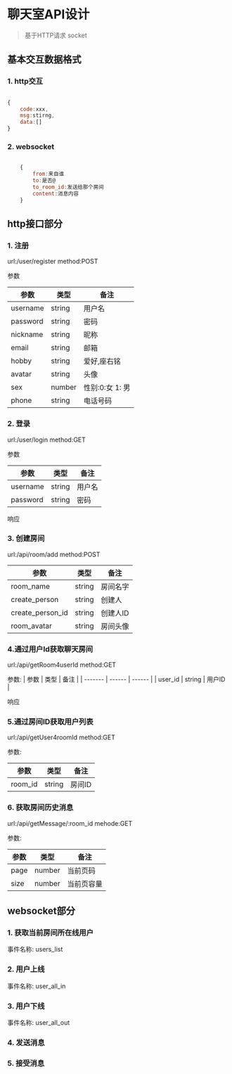 # 聊天室API设计

> 基于HTTP请求 socket

## 基本交互数据格式

### 1. http交互

```javascript

{
    code:xxx,
    msg:stirng,
    data:[]
}

```

### 2. websocket

```js

    {
        from:来自谁
        to:是否@
        to_room_id:发送给那个房间
        content:消息内容
    }

```

## http接口部分

### 1. 注册

url:/user/register
method:POST

参数

| 参数     | 类型   | 备注            |
| -------- | ------ | --------------- |
| username | string | 用户名          |
| password | string | 密码            |
| nickname | string | 昵称            |
| email    | string | 邮箱            |
| hobby    | string | 爱好,座右铭     |
| avatar   | string | 头像            |
| sex      | number | 性别:0:女 1: 男 |
| phone    | string | 电话号码        |


### 2. 登录

url:/user/login
method:GET

参数

| 参数     | 类型   | 备注   |
| -------- | ------ | ------ |
| username | string | 用户名 |
| password | string | 密码   |

响应

### 3. 创建房间

url:/api/room/add
method:POST

| 参数             | 类型   | 备注     |
| ---------------- | ------ | -------- |
| room_name        | string | 房间名字 |
| create_person    | string | 创建人   |
| create_person_id | string | 创建人ID |
| room_avatar      | string | 房间头像 |


### 4.通过用户Id获取聊天房间

url:/api/getRoom4userId
method:GET

参数:
| 参数    | 类型   | 备注   |
| ------- | ------ | ------ |
| user_id | string | 用户ID |

响应

### 5.通过房间ID获取用户列表

url:/api/getUser4roomId
method:GET

参数:

| 参数    | 类型   | 备注   |
| ------- | ------ | ------ |
| room_id | string | 房间ID |

### 6. 获取房间历史消息

url:/api/getMessage/:room_id
mehode:GET

参数:

| 参数 | 类型   | 备注       |
| ---- | ------ | ---------- |
| page | number | 当前页码   |
| size | number | 当前页容量 |

## websocket部分

### 1. 获取当前房间所在线用户

事件名称: users_list

### 2. 用户上线

事件名称: user_all_in

### 3. 用户下线

事件名称: user_all_out

### 4. 发送消息

### 5. 接受消息






